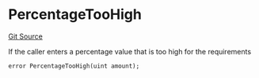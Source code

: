 # PercentageTooHigh
[Git Source](https://github.com/FloorDAO/floor-v2/blob/fd4de86a192de96d73fe2e56a84ec542b57b1c69/src/contracts/utils/Errors.sol)

If the caller enters a percentage value that is too high for the requirements


```solidity
error PercentageTooHigh(uint amount);
```

